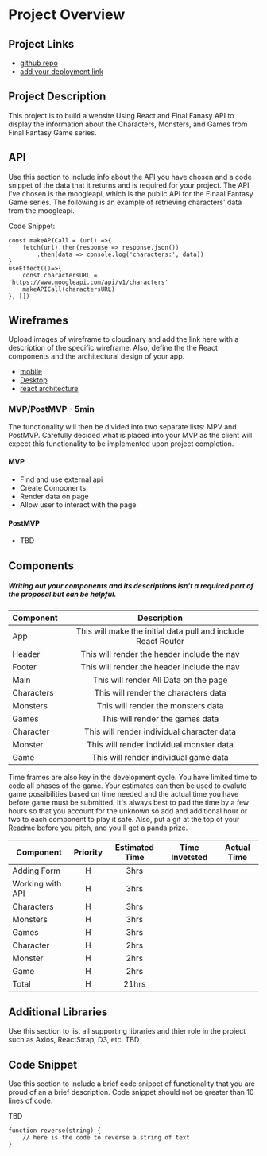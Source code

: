 # Project Overview

## Project Links

- [github repo](https://github.com/poppan2/final-fantasy-databse)
- [add your deployment link]()

## Project Description

This project is to build a website Using React and Final Fanasy API to display the information about the Characters, Monsters, and Games from Final Fantasy Game series.

## API

Use this section to include info about the API you have chosen and a code snippet of the data that it returns and is required for your project. 
The API I've chosen is the moogleapi, which is the public API for the FInaal Fantasy Game series. The following is an example of retrieving characters' data from 
the moogleapi.

Code Snippet:
	
    const makeAPICall = (url) =>{
        fetch(url).then(response => response.json())
            .then(data => console.log('characters:', data))
    }
    useEffect(()=>{
        const charactersURL = 'https://www.moogleapi.com/api/v1/characters'
        makeAPICall(charactersURL)
    }, [])
    


## Wireframes

Upload images of wireframe to cloudinary and add the link here with a description of the specific wireframe. Also, define the the React components and the architectural design of your app.

- [mobile](https://cloudinary.com/console/c-64fb217d0692b911eb013208a046c0/media_library/folders/be66bec184895c743410851070c2f4f585/asset/6d5f3ff6612d203ab05bb0ab115082bb/manage)
- [Desktop](https://cloudinary.com/console/c-64fb217d0692b911eb013208a046c0/media_library/folders/be66bec184895c743410851070c2f4f585/asset/e4b6f557c29dc5bb9d0d3ef3b7e274d8/manage)
- [react architecture](https://cloudinary.com/console/c-64fb217d0692b911eb013208a046c0/media_library/folders/be66bec184895c743410851070c2f4f585/asset/d5fa6175bf70671aceb8b8395a7d539e/manage)


### MVP/PostMVP - 5min

The functionality will then be divided into two separate lists: MPV and PostMVP.  Carefully decided what is placed into your MVP as the client will expect this functionality to be implemented upon project completion.  

#### MVP
- Find and use external api 
- Create Components
- Render data on page 
- Allow user to interact with the page

#### PostMVP 

- TBD

## Components
##### Writing out your components and its descriptions isn't a required part of the proposal but can be helpful.

| Component | Description | 
| --- | :---: |  
| App | This will make the initial data pull and include React Router| 
| Header | This will render the header include the nav | 
| Footer | This will render the header include the nav | 
| Main | This will render All Data on the page |
| Characters | This will render the characters data |
| Monsters | This will render the monsters data |
| Games | This will render the games data |
| Character | This will render individual character data |
| Monster | This will render individual monster data |
| Game | This will render individual game data |


Time frames are also key in the development cycle.  You have limited time to code all phases of the game.  Your estimates can then be used to evalute game possibilities based on time needed and the actual time you have before game must be submitted. It's always best to pad the time by a few hours so that you account for the unknown so add and additional hour or two to each component to play it safe. Also, put a gif at the top of your Readme before you pitch, and you'll get a panda prize.

| Component | Priority | Estimated Time | Time Invetsted | Actual Time |
| --- | :---: |  :---: | :---: | :---: |
| Adding Form | H | 3hrs| |  |
| Working with API | H | 3hrs|  |  |
| Characters | H | 3hrs | | |
| Monsters | H | 3hrs | | |
| Games | H | 3hrs | | | 
| Character | H | 2hrs | | | 
| Monster | H | 2hrs | | | 
| Game | H | 2hrs | | | 
| Total | H | 21hrs |  |  |

## Additional Libraries
 Use this section to list all supporting libraries and thier role in the project such as Axios, ReactStrap, D3, etc. 
 TBD

## Code Snippet

Use this section to include a brief code snippet of functionality that you are proud of an a brief description.  Code snippet should not be greater than 10 lines of code. 

TBD

```
function reverse(string) {
	// here is the code to reverse a string of text
}
```

